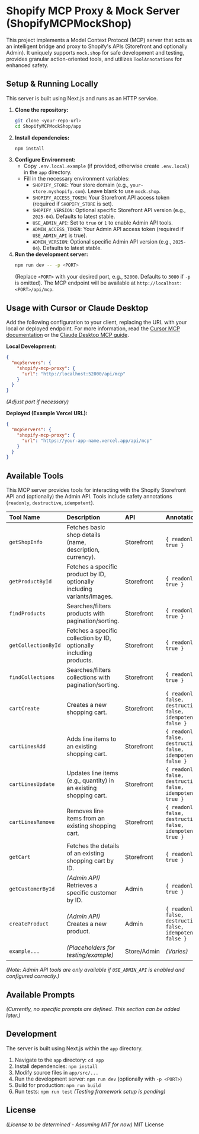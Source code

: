 # Shopify MCP Proxy & Mock Server (ShopifyMCPMockShop)

This project implements a Model Context Protocol (MCP) server that acts as an intelligent bridge and proxy to Shopify's APIs (Storefront and optionally Admin). It uniquely supports `mock.shop` for safe development and testing, provides granular action-oriented tools, and utilizes `ToolAnnotations` for enhanced safety.

## Setup & Running Locally

This server is built using Next.js and runs as an HTTP service.

1.  **Clone the repository:**
    ```bash
    git clone <your-repo-url>
    cd ShopifyMCPMockShop/app
    ```
2.  **Install dependencies:**
    ```bash
    npm install
    ```
3.  **Configure Environment:**
    *   Copy `.env.local.example` (if provided, otherwise create `.env.local`) in the `app` directory.
    *   Fill in the necessary environment variables:
        *   `SHOPIFY_STORE`: Your store domain (e.g., `your-store.myshopify.com`). Leave blank to use `mock.shop`.
        *   `SHOPIFY_ACCESS_TOKEN`: Your Storefront API access token (required if `SHOPIFY_STORE` is set).
        *   `SHOPIFY_VERSION`: Optional specific Storefront API version (e.g., `2025-04`). Defaults to latest stable.
        *   `USE_ADMIN_API`: Set to `true` or `1` to enable Admin API tools.
        *   `ADMIN_ACCESS_TOKEN`: Your Admin API access token (required if `USE_ADMIN_API` is true).
        *   `ADMIN_VERSION`: Optional specific Admin API version (e.g., `2025-04`). Defaults to latest stable.
4.  **Run the development server:**
    ```bash
    npm run dev -- -p <PORT>
    ```
    (Replace `<PORT>` with your desired port, e.g., `52000`. Defaults to `3000` if `-p` is omitted). The MCP endpoint will be available at `http://localhost:<PORT>/api/mcp`.

## Usage with Cursor or Claude Desktop

Add the following configuration to your client, replacing the URL with your local or deployed endpoint. For more information, read the [Cursor MCP documentation](https://docs.cursor.com/context/model-context-protocol) or the [Claude Desktop MCP guide](https://modelcontextprotocol.io/quickstart/user).

**Local Development:**

```json
{
  "mcpServers": {
    "shopify-mcp-proxy": {
      "url": "http://localhost:52000/api/mcp"
    }
  }
}
```
*(Adjust port if necessary)*

**Deployed (Example Vercel URL):**

```json
{
  "mcpServers": {
    "shopify-mcp-proxy": {
      "url": "https://your-app-name.vercel.app/api/mcp"
    }
  }
}
```

## Available Tools

This MCP server provides tools for interacting with the Shopify Storefront API and (optionally) the Admin API. Tools include safety annotations (`readonly`, `destructive`, `idempotent`).

| Tool Name           | Description                                                                 | API      | Annotations                                          |
| :------------------ | :-------------------------------------------------------------------------- | :------- | :--------------------------------------------------- |
| `getShopInfo`       | Fetches basic shop details (name, description, currency).                   | Storefront | `{ readonly: true }`                                 |
| `getProductById`    | Fetches a specific product by ID, optionally including variants/images.     | Storefront | `{ readonly: true }`                                 |
| `findProducts`      | Searches/filters products with pagination/sorting.                          | Storefront | `{ readonly: true }`                                 |
| `getCollectionById` | Fetches a specific collection by ID, optionally including products.         | Storefront | `{ readonly: true }`                                 |
| `findCollections`   | Searches/filters collections with pagination/sorting.                       | Storefront | `{ readonly: true }`                                 |
| `cartCreate`        | Creates a new shopping cart.                                                | Storefront | `{ readonly: false, destructive: false, idempotent: false }` |
| `cartLinesAdd`      | Adds line items to an existing shopping cart.                               | Storefront | `{ readonly: false, destructive: false, idempotent: false }` |
| `cartLinesUpdate`   | Updates line items (e.g., quantity) in an existing shopping cart.           | Storefront | `{ readonly: false, destructive: false, idempotent: true }`  |
| `cartLinesRemove`   | Removes line items from an existing shopping cart.                          | Storefront | `{ readonly: false, destructive: false, idempotent: true }`  |
| `getCart`           | Fetches the details of an existing shopping cart by ID.                     | Storefront | `{ readonly: true }`                                 |
| `getCustomerById`   | *(Admin API)* Retrieves a specific customer by ID.                          | Admin    | `{ readonly: true }`                                 |
| `createProduct`     | *(Admin API)* Creates a new product.                                       | Admin    | `{ readonly: false, destructive: false, idempotent: false }` |
| `example...`        | *(Placeholders for testing/example)*                                       | Store/Admin| *(Varies)*                                           |

*(Note: Admin API tools are only available if `USE_ADMIN_API` is enabled and configured correctly.)*

## Available Prompts

*(Currently, no specific prompts are defined. This section can be added later.)*

## Development

The server is built using Next.js within the `app` directory.

1.  Navigate to the `app` directory: `cd app`
2.  Install dependencies: `npm install`
3.  Modify source files in `app/src/...`
4.  Run the development server: `npm run dev` (optionally with `-p <PORT>`)
5.  Build for production: `npm run build`
6.  Run tests: `npm run test` *(Testing framework setup is pending)*

## License

*(License to be determined - Assuming MIT for now)*
MIT License
